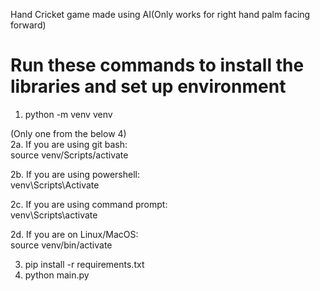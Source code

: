 Hand Cricket game made using AI(Only works for right hand palm facing forward)  

# Run these commands to install the libraries and set up environment
1. python -m venv venv  

(Only one from the below 4)  
2a. If you are using git bash:  
source venv/Scripts/activate  

2b. If you are using powershell:  
venv\Scripts\Activate 

2c. If you are using command prompt:  
venv\Scripts\activate 

2d. If you are on Linux/MacOS:  
source venv/bin/activate

3. pip install -r requirements.txt
4. python main.py
